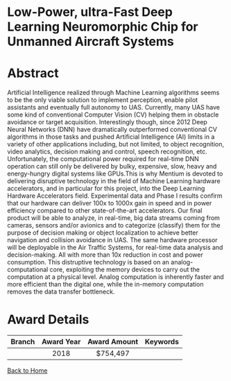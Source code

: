 
Low-Power, ultra-Fast Deep Learning Neuromorphic Chip for Unmanned Aircraft Systems
===================================================================================

# Abstract


Artificial Intelligence realized through Machine Learning algorithms seems to be the only viable solution to implement perception, enable pilot assistants and eventually full autonomy to UAS. Currently, many UAS have some kind of conventional Computer Vision (CV) helping them in obstacle avoidance or target acquisition. Interestingly though, since 2012 Deep Neural Networks (DNN) have dramatically outperformed conventional CV algorithms in those tasks and pushed Artificial Intelligence (AI) limits in a variety of other applications including, but not limited, to object recognition, video analytics, decision making and control, speech recognition, etc. Unfortunately, the computational power required for real-time DNN operation can still only be delivered by bulky, expensive, slow, heavy and energy-hungry digital systems like GPUs.This is why Mentium  is devoted to delivering disruptive technology in the field of Machine Learning hardware accelerators, and in particular for this project, into the Deep Learning Hardware Accelerators field. Experimental data and Phase I results confirm that our hardware can deliver 100x to 1000x gain in speed and in power efficiency compared to other state-of-the-art accelerators. Our final product will be able to analyze, in real-time, big data streams coming from cameras, sensors and/or avionics and to categorize (classify) them for the purpose of decision making or object localization to achieve better navigation and collision avoidance in UAS. The same hardware processor will be deployable in the Air Traffic Systems, for real-time data analysis and decision-making. All with more than 10x reduction in cost and power consumption. This distruptive technology is based on an analog-computational core, exploiting the memory devices to carry out the computation at a physical level. Analog computation is inherently faster and more efficient than the digital one, while the in-memory computation removes the data transfer bottleneck.  

# Award Details

|Branch|Award Year|Award Amount|Keywords|
| :---: | :---: | :---: | :---: |
||2018|$754,497||
  
  


[Back to Home](https://github.com/chrischow/dod_sbir_awards/Reports/JT/#361)